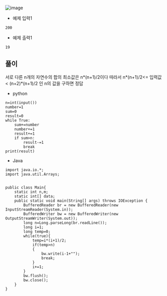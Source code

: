 ![image](https://github.com/kdfasdf/TIL/assets/96770726/af0c4e9f-0d39-40bd-9765-2b60b27976c3)

- 예제 입력1
```
200
```
- 예제 출력1
```
19
```

## 풀이
서로 다른 n개의 자연수의 합의 최소값은 n*(n+1)/2이다 
따라서 n*(n+1)/2<= 입력값 < (n+2)*(n+1)/2 인 n의 값을 구하면 정답

- python
```
n=int(input())
number=1
sum=0
result=0
while True:
    sum+=number
    number+=1
    result+=1
    if sum>n:
        result-=1
        break
print(result)
```

- Java
```
import java.io.*;
import java.util.Arrays;


public class Main{
    static int n,m;
    static int[] data;
    public static void main(String[] args) throws IOException {
        BufferedReader br = new BufferedReader(new InputStreamReader(System.in));
        BufferedWriter bw = new BufferedWriter(new OutputStreamWriter(System.out));
        long n=Long.parseLong(br.readLine());
        long i=1;
        long temp=0;
        while(true){
            temp=i*(i+1)/2;
            if(temp>n)
            {
                bw.write(i-1+"");
                break;
            }
            i+=1;
        }
        bw.flush();
        bw.close();
    }
}
```
